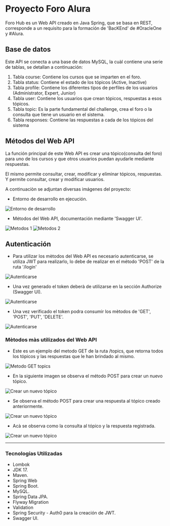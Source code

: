 # Proyecto Foro Alura

Foro Hub es un Web API creado en Java Spring, que se basa en REST, corresponde a un requisito para la formación de 'BacKEnd' de #OracleOne y #Alura.

<h2>Base de datos</h2>

Este API se conecta a una base de datos MySQL, la cuàl contiene una serie de tablas, se detallan a continuación: 

1. Tabla course: Contiene los cursos que se imparten en el foro.
2. Tabla status: Contiene el estado de los tópicos (Active, Inactive)
3. Tabla profile: Contiene los diferentes tipos de perfiles de los usuarios (Administrator, Expert, Junior)
4. Tabla user: Contiene los usuarios que crean tópicos, respuestas a esos tópicos.
5. Tabla topic: Es la parte fundamental del challenge, crea el foro o la consulta que tiene un usuario en el sistema.
6. Tabla responses: Contiene las respuestas a cada de los tópicos del sistema

<h2>Métodos del Web API</h2>

La función principal de este Web API es crear una tópico(consulta del foro) para uno de los cursos y que otros usuarios puedan ayudarle mediante respuestas.

El mismo permite consultar, crear, modificar y eliminar tópicos, respuestas. Y permite consultar, crear y modificar usuarios.

A continuaciòn se adjuntan diversas imágenes del proyecto:

- Entorno de desarrollo en ejecución. 

<img src="https://github.com/cpiedraq/foro_hub/blob/changes/images/0.png" alt="Entorno de desarrollo">

- Métodos del Web API, documentación mediante 'Swagger UI'.

<img src="https://github.com/cpiedraq/foro_hub/blob/changes/images/1.png" alt="Metodos 1">

<img src="https://github.com/cpiedraq/foro_hub/blob/changes/images/2.png" alt="Metodos 2">

<h2>Autenticación</h2>

- Para utilizar los mètodos del Web API es necesario autenticarse, se utiliza JWT para realizarlo, lo debe de realizar en el método 'POST' de la ruta '/login'

<img src="https://github.com/cpiedraq/foro_hub/blob/changes/images/token.png" alt="Autenticarse">

- Una vez generado el token deberà de utilizarse en la sección Authorize (Swagger UI).

<img src="https://github.com/cpiedraq/foro_hub/blob/changes/images/3.png" alt="Autenticarse">

- Una vez verificado el token podra consumir los mètodos de 'GET', 'POST', 'PUT', 'DELETE'.

<img src="https://github.com/cpiedraq/foro_hub/blob/changes/images/4.png" alt="Autenticarse">

<h3>Mètodos màs utilizados del Web API</h3>

- Este es un ejemplo del metodo GET de la ruta /topics, que retorna todos los tópicos y las respuestas que le han brindado al mismo.

<img src="https://github.com/cpiedraq/foro_hub/blob/changes/images/5.png" alt="Metodo GET topics">

- En la siguiente imagen se observa el método POST para crear un nuevo tópico.

<img src="https://github.com/cpiedraq/foro_hub/blob/changes/images/6.png" alt="Crear un nuevo tópico">

- Se observa el método POST para crear una respuesta al tópico creado anteriormente.

<img src="https://github.com/cpiedraq/foro_hub/blob/changes/images/7.png" alt="Crear un nuevo tópico">

- Acà se observa como la consulta al tópico y la respuesta registrada.

<img src="https://github.com/cpiedraq/foro_hub/blob/changes/images/8.png" alt="Crear un nuevo tópico">

------------------------

<h3>Tecnologías Utilizadas</h3>

- Lombok
- JDK 17.
- Maven.
- Spring Web
- Spring Boot.
- MySQL.
- Spring Data JPA.
- Flyway Migration
- Validation
- Spring Security - Auth0 para la creación de JWT.
- Swagger UI. 